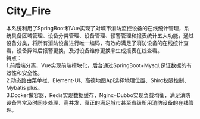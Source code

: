 # City_Fire
本系统利用了SpringBoot和Vue实现了对城市消防监控设备的在线统计管理，系统具备区域管理、设备分类管理、设备管理、预警管理和报表统计五大功能，通过设备分类，将所有消防设备进行唯一编码，有效的满足了消防设备的在线统计查看，设备异常后报警更换，及对设备维修更换率生成报表在线查看。  
特点：<br> 
1.前后端分离，Vue实现前端模块化，后台通过SpringBoot+Mysql,保证数据的有效性和安全性。<br> 
2.动态路由菜单栏、Element-UI、高德地图Api选择地理位置、Shiro权限控制、Mybatis plus。 <br> 
3.Docker做容器，Redis实现数据缓存，Nginx+Dubbo实现负载均衡，满足消防设备异常及时同步处理、高并发，真正的满足城市甚至省级所用消防设备的在线管理。<br> 
